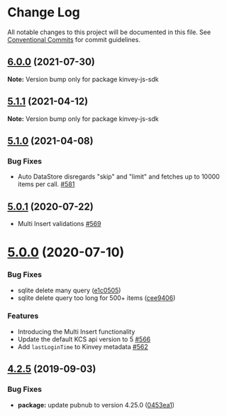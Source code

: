 # Change Log

All notable changes to this project will be documented in this file.
See [Conventional Commits](https://conventionalcommits.org) for commit guidelines.

## [6.0.0](https://github.com/Kinvey/js-sdk/compare/kinvey-html5-sdk@5.1.1...kinvey-html5-sdk@6.0.0) (2021-07-30)

**Note:** Version bump only for package kinvey-js-sdk





## [5.1.1](https://github.com/Kinvey/js-sdk/compare/kinvey-html5-sdk@5.1.0...kinvey-html5-sdk@5.1.1) (2021-04-12)

**Note:** Version bump only for package kinvey-js-sdk





## [5.1.0](https://github.com/Kinvey/js-sdk/compare/kinvey-html5-sdk@5.0.1...kinvey-html5-sdk@5.1.0) (2021-04-08)

### Bug Fixes

* Auto DataStore disregards "skip" and "limit" and fetches up to 10000 items per call. [#581](https://github.com/Kinvey/js-sdk/pull/581)





## [5.0.1](https://github.com/Kinvey/js-sdk/compare/kinvey-html5-sdk@5.0.0...kinvey-html5-sdk@5.0.1) (2020-07-22)

* Multi Insert validations [#569](https://github.com/Kinvey/js-sdk/pull/569)





# [5.0.0](https://github.com/Kinvey/js-sdk/compare/kinvey-html5-sdk@4.2.5...kinvey-html5-sdk@5.0.0) (2020-07-10)


### Bug Fixes

* sqlite delete many query ([e1c0505](https://github.com/Kinvey/js-sdk/commit/e1c0505))
* sqlite delete query too long for 500+ items ([cee9406](https://github.com/Kinvey/js-sdk/commit/cee9406))


### Features

* Introducing the Multi Insert functionality
* Update the default KCS api version to 5 [#566](https://github.com/Kinvey/js-sdk/pull/566)
* Add `lastLoginTime` to Kinvey metadata [#562](https://github.com/Kinvey/js-sdk/pull/562)





## [4.2.5](https://github.com/Kinvey/js-sdk/compare/kinvey-html5-sdk@4.2.3...kinvey-html5-sdk@4.2.5) (2019-09-03)


### Bug Fixes

* **package:** update pubnub to version 4.25.0 ([0453ea1](https://github.com/Kinvey/js-sdk/commit/0453ea1))
